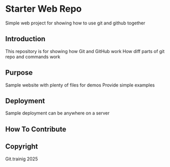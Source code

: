 # Starter Web Repo
Simple web project for showing how to use git and github together
## Introduction
This repository is for showing how Git and GitHub work
How diff parts of git repo and commands work

## Purpose

Sample website with plenty of files for demos
Provide simple examples

## Deployment

Sample deployment can be anywhere on a server

## How To Contribute

## Copyright

Git.trainig 2025